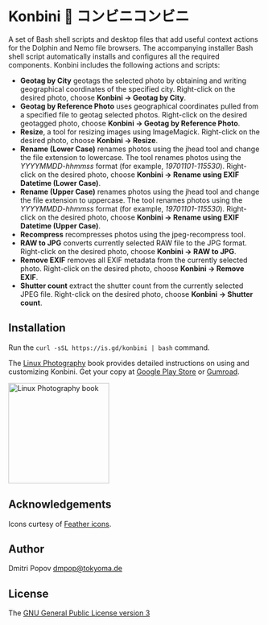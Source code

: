 # Konbini :convenience_store: コンビニコンビニ

A set of Bash shell scripts and desktop files that add useful context actions for the Dolphin and Nemo file browsers. The accompanying installer Bash shell script automatically installs and configures all the required components. Konbini includes the following actions and scripts:

- **Geotag by City** geotags the selected photo by obtaining and writing geographical coordinates of the specified city. Right-click on the desired photo, choose **Konbini → Geotag by City**.
- **Geotag by Reference Photo** uses geographical coordinates pulled from a specified file to geotag selected photos. Right-click on the desired geotagged photo, choose **Konbini → Geotag by Reference Photo**.
- **Resize**, a tool for resizing images using ImageMagick. Right-click on the desired photo, choose **Konbini → Resize**.
- **Rename (Lower Case)** renames photos using the jhead tool and change the file extension to lowercase. The tool renames photos using the *YYYYMMDD-hhmmss* format (for example, *19701101-115530*). Right-click on the desired photo, choose **Konbini → Rename using EXIF Datetime (Lower Case)**.
- **Rename (Upper Case)** renames photos using the jhead tool and change the file extension to uppercase. The tool renames photos using the *YYYYMMDD-hhmmss* format (for example, *19701101-115530*). Right-click on the desired photo, choose **Konbini → Rename using EXIF Datetime (Upper Case)**.
- **Recompress** recompresses photos using the jpeg-recompress tool.
- **RAW to JPG** converts currently selected RAW file to the JPG format. Right-click on the desired photo, choose **Konbini → RAW to JPG**.
- **Remove EXIF** removes all EXIF metadata from the currently selected photo. Right-click on the desired photo, choose **Konbini → Remove EXIF**.
- **Shutter count** extract the shutter count from the currently selected JPEG file. Right-click on the desired photo, choose **Konbini → Shutter count**.

## Installation

Run the `curl -sSL https://is.gd/konbini | bash` command.

The [Linux Photography](https://gumroad.com/l/linux-photography) book provides detailed instructions on using and customizing Konbini. Get your copy at [Google Play Store](https://play.google.com/store/books/details/Dmitri_Popov_Linux_Photography?id=cO70CwAAQBAJ) or [Gumroad](https://gumroad.com/l/linux-photography).

<img src="https://tokyoma.de/bookcovers/linux-photography.jpg" title="Linux Photography book" width="200"/>

## Acknowledgements

Icons curtesy of [Feather icons](https://feathericons.com/).

## Author

Dmitri Popov [dmpop@tokyoma.de](mailto:dmpop@tokyoma.de)

## License

The [GNU General Public License version 3](http://www.gnu.org/licenses/gpl-3.0.en.html)
